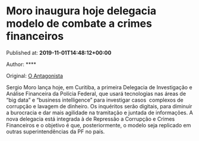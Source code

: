 
# Moro inaugura hoje delegacia modelo de combate a crimes financeiros

Published at: **2019-11-01T14:48:12+00:00**

Author: ****

Original: [O Antagonista](https://www.oantagonista.com/brasil/moro-inaugura-hoje-delegacia-modelo-de-combate-a-crimes-financeiros/)

Sergio Moro lança hoje, em Curitiba, a primeira Delegacia de Investigação e Análise Financeira da Polícia Federal, que usará tecnologias nas áreas de “big data” e “business intelligence” para investigar casos  complexos de corrupção e lavagem de dinheiro.
Os inquéritos serão digitais, para diminuir a burocracia e dar mais agilidade na tramitação e juntada de informações.
A nova delegacia está integrada à de Repressão a Corrupção e Crimes Financeiros e o objetivo é que, posteriormente, o modelo seja replicado em outras superintendências da PF no país.
